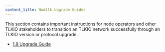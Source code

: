 ```yaml
---
content_title: Nodtlk Upgrade Guides
---
```


This section contains important instructions for node operators and other TLKIO stakeholders to transition an TLKIO network successfully through an TLKIO version or protocol upgrade.

* [1.8 Upgrade Guide](1.8-upgrade-guide.md)
